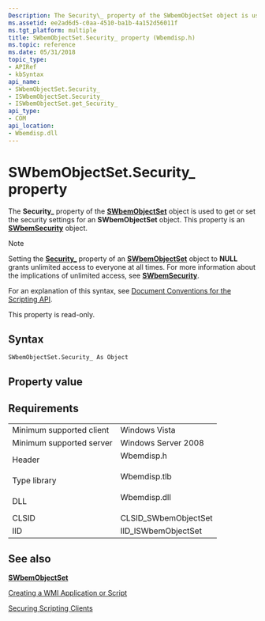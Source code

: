 ```yaml
---
Description: The Security\_ property of the SWbemObjectSet object is used to get or set the security settings for an SWbemObjectSet object. This property is an SWbemSecurity object.
ms.assetid: ee2ad6d5-c0aa-4510-ba1b-4a152d56011f
ms.tgt_platform: multiple
title: SWbemObjectSet.Security_ property (Wbemdisp.h)
ms.topic: reference
ms.date: 05/31/2018
topic_type: 
- APIRef
- kbSyntax
api_name: 
- SWbemObjectSet.Security_
- ISWbemObjectSet.Security_
- ISWbemObjectSet.get_Security_
api_type: 
- COM
api_location: 
- Wbemdisp.dll
---
```


# SWbemObjectSet.Security\_ property

The **Security\_** property of the [**SWbemObjectSet**](swbemobjectset.md) object is used to get or set the security settings for an **SWbemObjectSet** object. This property is an [**SWbemSecurity**](swbemsecurity.md) object.

> [!Note]  
> Setting the [**Security\_**](swbemobject-security-.md) property of an [**SWbemObjectSet**](swbemobjectset.md) object to **NULL** grants unlimited access to everyone at all times. For more information about the implications of unlimited access, see [**SWbemSecurity**](swbemsecurity.md).

 

For an explanation of this syntax, see [Document Conventions for the Scripting API](document-conventions-for-the-scripting-api.md).

This property is read-only.

## Syntax


```VB
SWbemObjectSet.Security_ As Object
```



## Property value

## Requirements



|                                     |                                                                                         |
|-------------------------------------|-----------------------------------------------------------------------------------------|
| Minimum supported client<br/> | Windows Vista<br/>                                                                |
| Minimum supported server<br/> | Windows Server 2008<br/>                                                          |
| Header<br/>                   | <dl> <dt>Wbemdisp.h</dt> </dl>   |
| Type library<br/>             | <dl> <dt>Wbemdisp.tlb</dt> </dl> |
| DLL<br/>                      | <dl> <dt>Wbemdisp.dll</dt> </dl> |
| CLSID<br/>                    | CLSID\_SWbemObjectSet<br/>                                                        |
| IID<br/>                      | IID\_ISWbemObjectSet<br/>                                                         |



## See also

<dl> <dt>

[**SWbemObjectSet**](swbemobjectset.md)
</dt> <dt>

[Creating a WMI Application or Script](creating-a-wmi-application-or-script.md)
</dt> <dt>

[Securing Scripting Clients](securing-scripting-clients.md)
</dt> </dl>

 

 




